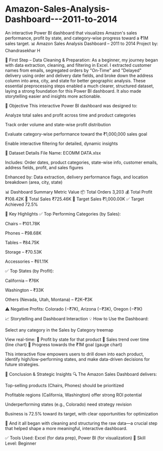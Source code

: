 # Amazon-Sales-Analysis-Dashboard---2011-to-2014
An interactive Power BI dashboard that visualizes Amazon's sales performance, profit by state, and category-wise progress toward a ₹1M sales target.
📊 Amazon Sales Analysis Dashboard – 2011 to 2014
Project by: Chandrasekhar H

🚀 First Step – Data Cleaning & Preparation:
As a beginner, my journey began with data extraction, cleaning, and filtering in Excel. I extracted customer names from emails, segregated orders by "On-Time" and "Delayed" delivery using order and delivery date fields, and broke down the address column into area, city, and state for better geographic analysis. These essential preprocessing steps enabled a much clearer, structured dataset, laying a strong foundation for this Power BI dashboard. It also made storytelling easier and insights more actionable.

🎯 Objective
This interactive Power BI dashboard was designed to:

Analyze total sales and profit across time and product categories

Track order volume and state-wise profit distribution

Evaluate category-wise performance toward the ₹1,000,000 sales goal

Enable interactive filtering for detailed, dynamic insights

📁 Dataset Details
File Name: ECOMM DATA.xlsx

Includes: Order dates, product categories, state-wise info, customer emails, address fields, profit, and sales figures

Enhanced by: Data extraction, delivery performance flags, and location breakdown (area, city, state)

📊 Dashboard Summary
Metric	Value
📦 Total Orders	3,203
💰 Total Profit	₹108.42K
💸 Total Sales	₹725.46K
🎯 Target Sales	₹1,000.00K
✅ Target Achieved	72.5%

📍 Key Highlights
✅ Top Performing Categories (by Sales):

Chairs – ₹101.78K

Phones – ₹98.68K

Tables – ₹84.75K

Storage – ₹70.53K

Accessories – ₹61.11K

✅ Top States (by Profit):

California – ₹76K

Washington – ₹33K

Others (Nevada, Utah, Montana) – ₹2K–₹3K

⚠️ Negative Profits: Colorado (−₹7K), Arizona (−₹3K), Oregon (−₹1K)

📈 Storytelling and Dashboard Interaction
💡 How to Use the Dashboard:

Select any category in the Sales by Category treemap

View real-time:
🔹 Profit by state for that product
🔹 Sales trend over time (line chart)
🔹 Progress towards the ₹1M goal (gauge chart)

This interactive flow empowers users to drill down into each product, identify high/low-performing states, and make data-driven decisions for future strategies.

📌 Conclusion & Strategic Insights
🔍 The Amazon Sales Dashboard delivers:

Top-selling products (Chairs, Phones) should be prioritized

Profitable regions (California, Washington) offer strong ROI potential

Underperforming states (e.g., Colorado) need strategy revision

Business is 72.5% toward its target, with clear opportunities for optimization

🔧 And it all began with cleaning and structuring the raw data—a crucial step that helped shape a more meaningful, interactive dashboard.

✅ Tools Used: Excel (for data prep), Power BI (for visualization)
🔰 Skill Level: Beginner

